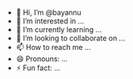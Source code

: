 - 👋 Hi, I’m @bayannu
- 👀 I’m interested in ...
- 🌱 I’m currently learning ...
- 💞️ I’m looking to collaborate on ...
- 📫 How to reach me ...
- 😄 Pronouns: ...
- ⚡ Fun fact: ...

<!---
bayannu/bayannu is a ✨ special ✨ repository because its `README.md` (this file) appears on your GitHub profile.
You can click the Preview link to take a look at your changes.
--->
